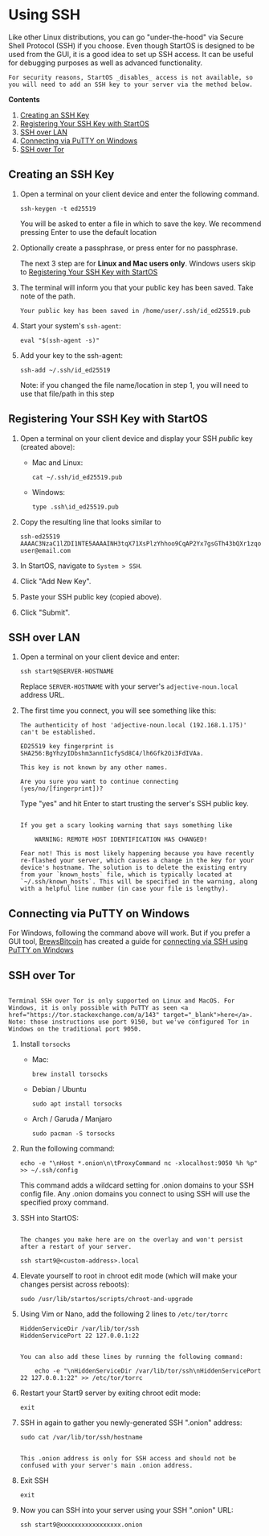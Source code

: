 # Using SSH

Like other Linux distributions, you can go "under-the-hood" via Secure Shell Protocol (SSH) if you choose. Even though StartOS is designed to be used from the GUI, it is a good idea to set up SSH access. It can be useful for debugging purposes as well as advanced functionality.

```admonish warning
For security reasons, StartOS _disables_ access is not available, so you will need to add an SSH key to your server via the method below.
```

**Contents**

1. [Creating an SSH Key](#creating-an-ssh-key)
1. [Registering Your SSH Key with StartOS](#registering-your-ssh-key-with-startos)
1. [SSH over LAN](#ssh-over-lan)
1. [Connecting via PuTTY on Windows](#connecting-via-putty-on-windows)
1. [SSH over Tor](#ssh-over-tor)

## Creating an SSH Key

1.  Open a terminal on your client device and enter the following command.

        ssh-keygen -t ed25519

    You will be asked to enter a file in which to save the key. We recommend pressing Enter to use the default location

1.  Optionally create a passphrase, or press enter for no passphrase.

    The next 3 step are for **Linux and Mac users only**. Windows users skip to [Registering Your SSH Key with StartOS](#registering-your-ssh-key-with-startos)

1.  The terminal will inform you that your public key has been saved. Take note of the path.

        Your public key has been saved in /home/user/.ssh/id_ed25519.pub

1.  Start your system's `ssh-agent`:

        eval "$(ssh-agent -s)"

1.  Add your key to the ssh-agent:

        ssh-add ~/.ssh/id_ed25519

    Note: if you changed the file name/location in step 1, you will need to use that file/path in this step

## Registering Your SSH Key with StartOS

1.  Open a terminal on your client device and display your SSH _public_ key (created above):

    - Mac and Linux:

          cat ~/.ssh/id_ed25519.pub

    - Windows:

          type .ssh\id_ed25519.pub

1.  Copy the resulting line that looks similar to

        ssh-ed25519 AAAAC3NzaC1lZDI1NTE5AAAAINH3tqX71XsPlzYhhoo9CqAP2Yx7gsGTh43bQXr1zqoq user@email.com

1.  In StartOS, navigate to `System > SSH`.

1.  Click "Add New Key".

1.  Paste your SSH public key (copied above).

1.  Click "Submit".

## SSH over LAN

1.  Open a terminal on your client device and enter:

        ssh start9@SERVER-HOSTNAME

    Replace `SERVER-HOSTNAME` with your server's `adjective-noun.local` address URL.

1.  The first time you connect, you will see something like this:

        The authenticity of host 'adjective-noun.local (192.168.1.175)' can't be established.

        ED25519 key fingerprint is SHA256:BgYhzyIDbshm3annI1cfySd8C4/lh6Gfk2Oi3FdIVAa.

        This key is not known by any other names.

        Are you sure you want to continue connecting (yes/no/[fingerprint])?

    Type "yes" and hit Enter to start trusting the server's SSH public key.

    ```admonish note

    If you get a scary looking warning that says something like

        WARNING: REMOTE HOST IDENTIFICATION HAS CHANGED!

    Fear not! This is most likely happening because you have recently re-flashed your server, which causes a change in the key for your device's hostname. The solution is to delete the existing entry from your `known_hosts` file, which is typically located at `~/.ssh/known_hosts`. This will be specified in the warning, along with a helpful line number (in case your file is lengthy).
    ```

## Connecting via PuTTY on Windows

For Windows, following the command above will work. But if you prefer a GUI tool, <a href="https://brewsbitcoin.com" target="_blank">BrewsBitcoin</a> has created a guide for <a href="https://medium.com/@brewsbitcoin/ssh-to-start9-embassy-from-windows-4a4e17891b5a" target="_blank">connecting via SSH using PuTTY on Windows</a>

## SSH over Tor

```admonish warning

Terminal SSH over Tor is only supported on Linux and MacOS. For Windows, it is only possible with PuTTY as seen <a href="https://tor.stackexchange.com/a/143" target="_blank">here</a>. Note: those instructions use port 9150, but we've configured Tor in Windows on the traditional port 9050.

```

1.  Install `torsocks`

    - Mac:

          brew install torsocks

    - Debian / Ubuntu

          sudo apt install torsocks

    - Arch / Garuda / Manjaro

          sudo pacman -S torsocks

1.  Run the following command:

        echo -e "\nHost *.onion\n\tProxyCommand nc -xlocalhost:9050 %h %p" >> ~/.ssh/config

    This command adds a wildcard setting for .onion domains to your SSH config file. Any .onion domains you connect to using SSH will use the specified proxy command.

1.  SSH into StartOS:

    ```admonish warning

    The changes you make here are on the overlay and won't persist after a restart of your server.
    ```

        ssh start9@<custom-address>.local

1.  Elevate yourself to root in chroot edit mode (which will make your changes persist across reboots):

        sudo /usr/lib/startos/scripts/chroot-and-upgrade

1.  Using Vim or Nano, add the following 2 lines to `/etc/tor/torrc`

        HiddenServiceDir /var/lib/tor/ssh
        HiddenServicePort 22 127.0.0.1:22

    ```admonish tip

    You can also add these lines by running the following command:

        echo -e "\nHiddenServiceDir /var/lib/tor/ssh\nHiddenServicePort 22 127.0.0.1:22" >> /etc/tor/torrc
    ```

1.  Restart your Start9 server by exiting chroot edit mode:

        exit

1.  SSH in again to gather you newly-generated SSH ".onion" address:

        sudo cat /var/lib/tor/ssh/hostname

    ```admonish note

    This .onion address is only for SSH access and should not be confused with your server's main .onion address.
    ```

1.  Exit SSH

        exit

1.  Now you can SSH into your server using your SSH ".onion" URL:

        ssh start9@xxxxxxxxxxxxxxxxx.onion
